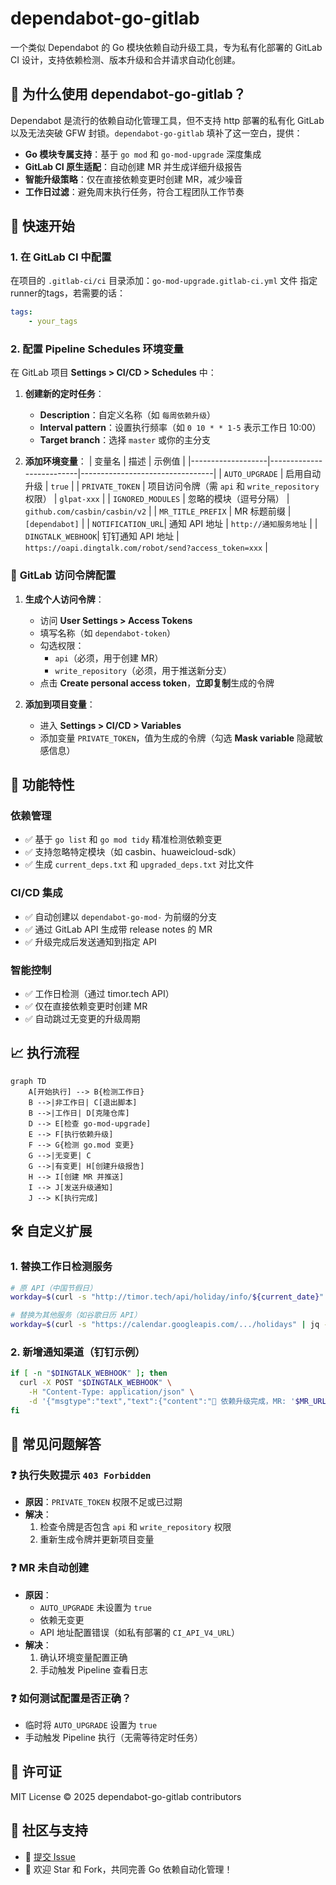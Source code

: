 # dependabot-go-gitlab

一个类似 Dependabot 的 Go 模块依赖自动升级工具，专为私有化部署的 GitLab CI 设计，支持依赖检测、版本升级和合并请求自动化创建。

## 🤖 为什么使用 dependabot-go-gitlab？

Dependabot 是流行的依赖自动化管理工具，但不支持 http 部署的私有化 GitLab 以及无法突破 GFW 封锁。`dependabot-go-gitlab` 填补了这一空白，提供：

- **Go 模块专属支持**：基于 `go mod` 和 `go-mod-upgrade` 深度集成
- **GitLab CI 原生适配**：自动创建 MR 并生成详细升级报告
- **智能升级策略**：仅在直接依赖变更时创建 MR，减少噪音
- **工作日过滤**：避免周末执行任务，符合工程团队工作节奏

## 🚀 快速开始

### 1. 在 GitLab CI 中配置

在项目的 `.gitlab-ci/ci` 目录添加：`go-mod-upgrade.gitlab-ci.yml` 文件
指定runner的tags，若需要的话：

```yaml
tags:
    - your_tags
```

### 2. 配置 Pipeline Schedules 环境变量

在 GitLab 项目 **Settings > CI/CD > Schedules** 中：
1. **创建新的定时任务**：
   - **Description**：自定义名称（如 `每周依赖升级`）
   - **Interval pattern**：设置执行频率（如 `0 10 * * 1-5` 表示工作日 10:00）
   - **Target branch**：选择 `master` 或你的主分支

2. **添加环境变量**：
   | 变量名            | 描述                     | 示例值                          |
   |-------------------|--------------------------|---------------------------------|
   | `AUTO_UPGRADE`    | 启用自动升级             | `true`                          |
   | `PRIVATE_TOKEN`   | 项目访问令牌（需 `api` 和 `write_repository` 权限） | `glpat-xxx`                     |
   | `IGNORED_MODULES` | 忽略的模块（逗号分隔）   | `github.com/casbin/casbin/v2`   |
   | `MR_TITLE_PREFIX` | MR 标题前缀              | `[dependabot]`                  |
   | `NOTIFICATION_URL`| 通知 API 地址            | `http://通知服务地址`           |
   | `DINGTALK_WEBHOOK`| 钉钉通知 API 地址         | `https://oapi.dingtalk.com/robot/send?access_token=xxx` |

### 🔐 **GitLab 访问令牌配置**
1. **生成个人访问令牌**：
   - 访问 **User Settings > Access Tokens**
   - 填写名称（如 `dependabot-token`）
   - 勾选权限：
     - `api`（必须，用于创建 MR）
     - `write_repository`（必须，用于推送新分支）
   - 点击 **Create personal access token**，**立即复制**生成的令牌

2. **添加到项目变量**：
   - 进入 **Settings > CI/CD > Variables**
   - 添加变量 `PRIVATE_TOKEN`，值为生成的令牌（勾选 **Mask variable** 隐藏敏感信息）


## 🧰 功能特性

### 依赖管理
- ✅ 基于 `go list` 和 `go mod tidy` 精准检测依赖变更
- ✅ 支持忽略特定模块（如 casbin、huaweicloud-sdk）
- ✅ 生成 `current_deps.txt` 和 `upgraded_deps.txt` 对比文件

### CI/CD 集成
- ✅ 自动创建以 `dependabot-go-mod-` 为前缀的分支
- ✅ 通过 GitLab API 生成带 release notes 的 MR
- ✅ 升级完成后发送通知到指定 API

### 智能控制
- ✅ 工作日检测（通过 timor.tech API）
- ✅ 仅在直接依赖变更时创建 MR
- ✅ 自动跳过无变更的升级周期


## 📈 执行流程

```mermaid
graph TD
    A[开始执行] --> B{检测工作日}
    B -->|非工作日| C[退出脚本]
    B -->|工作日| D[克隆仓库]
    D --> E[检查 go-mod-upgrade]
    E --> F[执行依赖升级]
    F --> G{检测 go.mod 变更}
    G -->|无变更| C
    G -->|有变更| H[创建升级报告]
    H --> I[创建 MR 并推送]
    I --> J[发送升级通知]
    J --> K[执行完成]
```


## 🛠️ 自定义扩展

### 1. 替换工作日检测服务
```bash
# 原 API（中国节假日）
workday=$(curl -s "http://timor.tech/api/holiday/info/${current_date}" | jq -r '.type.type')

# 替换为其他服务（如谷歌日历 API）
workday=$(curl -s "https://calendar.googleapis.com/.../holidays" | jq -r '.status')
```

### 2. 新增通知渠道（钉钉示例）
```bash
if [ -n "$DINGTALK_WEBHOOK" ]; then  
  curl -X POST "$DINGTALK_WEBHOOK" \
    -H "Content-Type: application/json" \
    -d '{"msgtype":"text","text":{"content":"🚀 依赖升级完成，MR: '$MR_URL'"}}'  
fi
```


## 🚧 **常见问题解答**

### ❓ **执行失败提示 `403 Forbidden`**
- **原因**：`PRIVATE_TOKEN` 权限不足或已过期
- **解决**：
  1. 检查令牌是否包含 `api` 和 `write_repository` 权限
  2. 重新生成令牌并更新项目变量

### ❓ **MR 未自动创建**
- **原因**：
  - `AUTO_UPGRADE` 未设置为 `true`
  - 依赖无变更
  - API 地址配置错误（如私有部署的 `CI_API_V4_URL`）
- **解决**：
  1. 确认环境变量配置正确
  2. 手动触发 Pipeline 查看日志

### ❓ **如何测试配置是否正确？**
- 临时将 `AUTO_UPGRADE` 设置为 `true`
- 手动触发 Pipeline 执行（无需等待定时任务）


## 📄 许可证
MIT License © 2025 dependabot-go-gitlab contributors

## 👥 社区与支持
- 🐛 [提交 Issue](https://github.com/your-username/dependabot-go-gitlab/issues)
- 🌟 欢迎 Star 和 Fork，共同完善 Go 依赖自动化管理！
